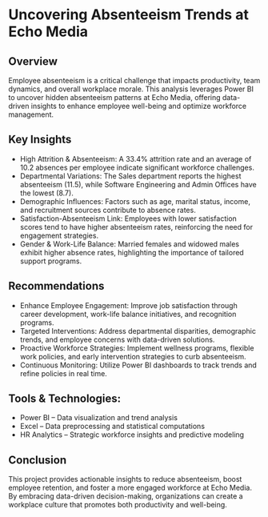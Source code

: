 # Uncovering Absenteeism Trends at Echo Media

## Overview 
Employee absenteeism is a critical challenge that impacts productivity, team dynamics, and overall workplace morale. This analysis leverages Power BI to uncover hidden absenteeism patterns at Echo Media, offering data-driven insights to enhance employee well-being and optimize workforce management.

## Key Insights 
- High Attrition & Absenteeism: A 33.4% attrition rate and an average of 10.2 absences per employee indicate significant workforce challenges.
- Departmental Variations: The Sales department reports the highest absenteeism (11.5), while Software Engineering and Admin Offices have the lowest (8.7).
- Demographic Influences: Factors such as age, marital status, income, and recruitment sources contribute to absence rates.
- Satisfaction-Absenteeism Link: Employees with lower satisfaction scores tend to have higher absenteeism rates, reinforcing the need for engagement strategies.
- Gender & Work-Life Balance: Married females and widowed males exhibit higher absence rates, highlighting the importance of tailored support programs.

## Recommendations 
- Enhance Employee Engagement: Improve job satisfaction through career development, work-life balance initiatives, and recognition programs.
- Targeted Interventions: Address departmental disparities, demographic trends, and employee concerns with data-driven solutions.
- Proactive Workforce Strategies: Implement wellness programs, flexible work policies, and early intervention strategies to curb absenteeism.
- Continuous Monitoring: Utilize Power BI dashboards to track trends and refine policies in real time.

## Tools & Technologies:
- Power BI – Data visualization and trend analysis
- Excel – Data preprocessing and statistical computations
- HR Analytics – Strategic workforce insights and predictive modeling

## Conclusion
This project provides actionable insights to reduce absenteeism, boost employee retention, and foster a more engaged workforce at Echo Media. By embracing data-driven decision-making, organizations can create a workplace culture that promotes both productivity and well-being.
